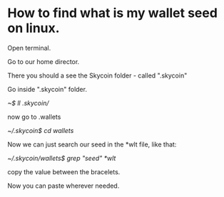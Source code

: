 # How to find what is my wallet seed on linux.

Open terminal.

Go to our home director.

There you should a see the  Skycoin folder - called ".skycoin"

Go inside ".skycoin" folder.

_~$ ll .skycoin/_

now go to .wallets

_~/.skycoin$ cd wallets_

Now we can just search our seed in the \*wlt file, like that:

_~/.skycoin/wallets$ grep "seed" \*wlt_

copy the value between the bracelets.

Now you can paste wherever needed.

